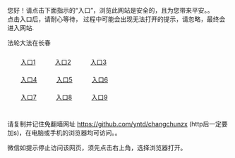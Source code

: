 您好！请点击下面指示的“入口”，浏览此网站是安全的，且为您带来平安。。 <br/>
点击入口后，请耐心等待， 过程中可能会出现无法打开的提示，请忽略，最终会进入网站. </br>

法轮大法在长春<br/>
<div style="padding:10px"><a style="margin:20px" target="_blank" href="https://d199qrjc67zl0k.cloudfront.net/2Qpsp?uvsdre" id="ccLink1" rel="nofollow">入口1</a> <a target="_blank" style="margin:20px" href="https://dd2qjzzqa2ca6.cloudfront.net/2Qpsp?bpnnbe" id="ccLink2" rel="nofollow">入口2</a> <a style="margin:20px" target="_blank" href="https://d2ixxj8488hc02.cloudfront.net/2Qpsp?aockvdrp" id="ccLink3" rel="nofollow">入口3</a></div>

<div style="padding:10px" ><a style="margin:20px" target="_blank" href="https://d199qrjc67zl0k.cloudfront.net/2Qpsp?uvsdre" id="ccLink4" rel="nofollow">入口4</a> <a style="margin:20px" href="https://dd2qjzzqa2ca6.cloudfront.net/2Qpsp?bpnnbe" target="_blank" id="ccLink5" rel="nofollow">入口5</a> <a style="margin:20px" href="https://d2ixxj8488hc02.cloudfront.net/2Qpsp?aockvdrp" target="_blank" id="ccLink6" rel="nofollow">入口6</a></div>

<div style="padding:10px"><a style="margin:20px" target="_blank" href="https://d199qrjc67zl0k.cloudfront.net/2Qpsp?uvsdre" id="ccLink7" rel="nofollow">入口7</a> <a style="margin:20px" href="https://dd2qjzzqa2ca6.cloudfront.net/2Qpsp?bpnnbe" target="_blank" id="ccLink8" rel="nofollow">入口8</a> <a style="margin:20px" target="_blank" href="https://d2ixxj8488hc02.cloudfront.net/2Qpsp?aockvdrp" id="ccLink9" rel="nofollow">入口9</a></div>

<br/>



请复制并记住免翻墙网址 https://github.com/yntd/changchunzx (http后一定要加s)，在电脑或手机的浏览器均可访问。。<br/>

微信如提示停止访问该网页，须先点击右上角，选择浏览器打开。
